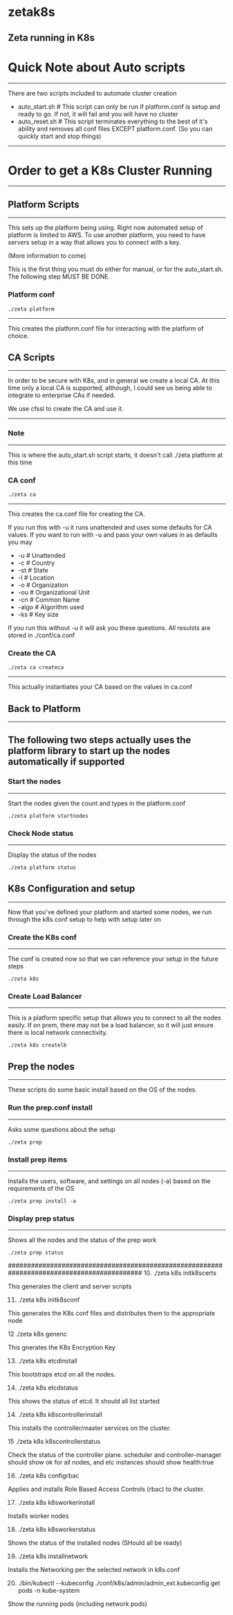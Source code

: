 # zetak8s
Zeta running in K8s
--------
# Quick Note about Auto scripts
------
There are two scripts included to automate cluster creation
- auto_start.sh       # This script can only be run if platform.conf is setup and ready to go. If not, it will fail and you will have no cluster
- auto_reset.sh       # This script terminates everything to the best of it's ability and removes all conf files EXCEPT platform.conf.  (So you can quickly start and stop things)

--------
# Order to get a K8s Cluster Running
-------
## Platform Scripts
---------
This sets up the platform being using.  Right now automated setup of platform is limited to AWS.  To use another platform, you need to have servers setup in a way that allows you to connect with a key. 

(More information to come)

This is the first thing you must do either for manual, or for the auto_start.sh. The following step MUST BE DONE. 

### Platform conf
```
./zeta platform
```
------
This creates the platform.conf file for interacting with the platform of choice. 



## CA Scripts
------
In order to be secure with K8s, and in general we create a local CA.  At this time only a local CA is supported, although, I could see us being able to integrate to enterprise CAs if needed. 

We use cfssl to create the CA and use it.  

------
### Note
------
This is where the auto_start.sh script starts, it doesn't call ./zeta platform at this time


### CA conf
```
./zeta ca 
```
------
This creates the ca.conf file for creating the CA. 

If you run this with -u it runs unattended and uses some defaults for CA values.  If you want to run with -u and pass your own values in as defaults you may

- -u      # Unattended
- -c      # Country
- -st     # State
- -l      # Location
- -o      # Organization
- -ou     # Organizational Unit
- -cn     # Common Name
- -algo   # Algorithm used
- -ks     # Key size

If you run this without -u it will ask you these questions. All resulsts are stored in ./conf/ca.conf

### Create the CA
```
./zeta ca createca 
```
----
This actually instantiates your CA based on the values in ca.conf


## Back to Platform
-----
The following two steps actually uses the platform library to start up the nodes automatically if supported
-----
### Start the nodes
-----
Start the nodes given the count and types in the platform.conf
```
./zeta platform startnodes
```

### Check Node status
-----
Display the status of the nodes
```
./zeta platform status 
````

## K8s Configuration and setup
-----
Now that you've defined your platform and started some nodes, we run through the k8s conf setup to help with setup later on

### Create the K8s conf
-----
The conf is created now so that we can reference your setup in the future steps
```
./zeta k8s
```
### Create Load Balancer
----
This is a platform specific setup that allows you to connect to all the nodes easily. If on prem, there may not be a load balancer, so it will just ensure there is local network connectivity. 
```
./zeta k8s createlb
```

## Prep the nodes
----
These scripts do some basic install based on the OS of the nodes. 
### Run the prep.conf install
-------
Asks some questions about the setup
```
./zeta prep
```

### Install prep items
-----
Installs the users, software, and settings on all nodes (-a) based on the requirements of the OS
```
./zeta prep install -a
```

### Display prep status
-----
Shows all the nodes and the status of the prep work
```
./zeta prep status 
```

###########################################################################################
10. ./zeta k8s initk8scerts 

This generates the client and server scripts

11. ./zeta k8s initk8sconf

This generates the K8s conf files and distributes them to the appropriate node

12 ./zeta k8s genenc

This gnerates the K8s Encryption Key

13. ./zeta k8s etcdinstall 

This bootstraps etcd on all the nodes.

14. ./zeta k8s etcdstatus

This shows the status of etcd. It should all list started

14. ./zeta k8s k8scontrollerinstall

This installs the controller/master services on the cluster. 

15 ./zeta k8s k8scontrollerstatus

Check the status of the controller plane. scheduler and controller-manager should show ok for all nodes, and etc instances should show health:true

16. ./zeta k8s configrbac

Applies and installs Role Based Access Controls (rbac) to the cluster. 

17. ./zeta k8s k8sworkerinstall

Installs worker nodes

18. ./zeta k8s k8sworkerstatus 

Shows the status of the installed nodes (SHould all be ready)

19. ./zeta k8s installnetwork

Installs the Networking per the selected network in k8s.conf

20. ./bin/kubectl --kubeconfig ./conf/k8s/admin/admin_ext.kubeconfig get pods -n kube-system

Show the running pods (including network pods)

